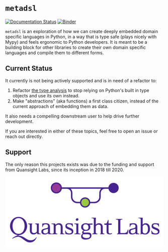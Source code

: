 # `metadsl`

[![Documentation Status](https://readthedocs.org/projects/metadsl/badge/?version=latest)](https://metadsl.readthedocs.io/en/latest/?badge=latest) [![Binder](https://mybinder.org/badge_logo.svg)](https://mybinder.org/v2/gh/Quansight-Labs/metadsl/d5565b5?urlpath=lab/tree/Demo.ipynb)

`metadsl` is an exploration of how we can create deeply embedded domain specific languages in Python, in a way that is type safe (plays nicely with Mypy) and feels ergonomic to Python developers. It is meant to be a building block for other libraries to create their own domain specific languages and compile them to different forms.

## Current Status

It currently is not being actively supported and is in need of a refactor to:

1. Refactor [the type analysis](https://github.com/Quansight-Labs/metadsl/blob/master/metadsl/typing_tools.py) to stop relying on Python's built in type objects and use its own instead.
2. Make "abstractions" (aka functions) a first class citizen, instead of the current approach of embedding them as data.

It also needs a compelling downstream user to help drive further development.

If you are interested in either of these topics, feel free to open an issue or reach out directly.

## Support

The only reason this projects exists was due to the funding and support from Quansight Labs, since its inception in 2018 till 2020.

[![Quansight Labs Logo](https://github.com/Quansight-Labs/quansight-labs-site/raw/main/files/images/QuansightLabs_logo_V2.png)]((https://labs.quansight.org/))
